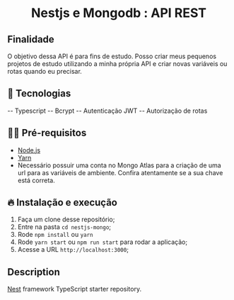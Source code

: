 <h1 align="center">
  <center>Nestjs e Mongodb : API REST
</center>
</h1>

## Finalidade

O objetivo dessa API é para fins de estudo. Posso criar meus pequenos projetos de estudo utilizando a minha própria API e criar novas variáveis ou rotas quando eu precisar.

## 🚀 Tecnologias

-- Typescript
-- Bcrypt
-- Autenticação JWT
-- Autorização de rotas

## ✋🏻 Pré-requisitos

- [Node.js](https://nodejs.org/en/)
- [Yarn](classic.yarnpkg.com/en/docs/install)
- Necessário possuir uma conta no Mongo Atlas para a criação de uma url para as variáveis de ambiente. Confira atentamente se a sua chave está correta.


## 🔥 Instalação e execução

1. Faça um clone desse repositório;
2. Entre na pasta `cd nestjs-mongo`;
3. Rode `npm install` ou `yarn`
4. Rode `yarn start` ou `npm run start` para rodar a aplicação;
5. Acesse a URL `http://localhost:3000`;

## Description

[Nest](https://github.com/nestjs/nest) framework TypeScript starter repository.

